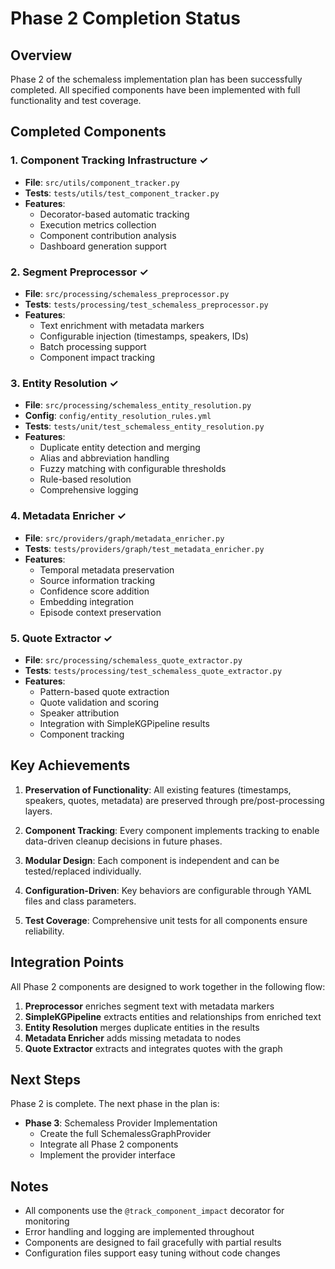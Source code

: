 # Phase 2 Completion Status

## Overview
Phase 2 of the schemaless implementation plan has been successfully completed. All specified components have been implemented with full functionality and test coverage.

## Completed Components

### 1. Component Tracking Infrastructure ✓
- **File**: `src/utils/component_tracker.py`
- **Tests**: `tests/utils/test_component_tracker.py`
- **Features**:
  - Decorator-based automatic tracking
  - Execution metrics collection
  - Component contribution analysis
  - Dashboard generation support

### 2. Segment Preprocessor ✓
- **File**: `src/processing/schemaless_preprocessor.py`
- **Tests**: `tests/processing/test_schemaless_preprocessor.py`
- **Features**:
  - Text enrichment with metadata markers
  - Configurable injection (timestamps, speakers, IDs)
  - Batch processing support
  - Component impact tracking

### 3. Entity Resolution ✓
- **File**: `src/processing/schemaless_entity_resolution.py`
- **Config**: `config/entity_resolution_rules.yml`
- **Tests**: `tests/unit/test_schemaless_entity_resolution.py`
- **Features**:
  - Duplicate entity detection and merging
  - Alias and abbreviation handling
  - Fuzzy matching with configurable thresholds
  - Rule-based resolution
  - Comprehensive logging

### 4. Metadata Enricher ✓
- **File**: `src/providers/graph/metadata_enricher.py`
- **Tests**: `tests/providers/graph/test_metadata_enricher.py`
- **Features**:
  - Temporal metadata preservation
  - Source information tracking
  - Confidence score addition
  - Embedding integration
  - Episode context preservation

### 5. Quote Extractor ✓
- **File**: `src/processing/schemaless_quote_extractor.py`
- **Tests**: `tests/processing/test_schemaless_quote_extractor.py`
- **Features**:
  - Pattern-based quote extraction
  - Quote validation and scoring
  - Speaker attribution
  - Integration with SimpleKGPipeline results
  - Component tracking

## Key Achievements

1. **Preservation of Functionality**: All existing features (timestamps, speakers, quotes, metadata) are preserved through pre/post-processing layers.

2. **Component Tracking**: Every component implements tracking to enable data-driven cleanup decisions in future phases.

3. **Modular Design**: Each component is independent and can be tested/replaced individually.

4. **Configuration-Driven**: Key behaviors are configurable through YAML files and class parameters.

5. **Test Coverage**: Comprehensive unit tests for all components ensure reliability.

## Integration Points

All Phase 2 components are designed to work together in the following flow:

1. **Preprocessor** enriches segment text with metadata markers
2. **SimpleKGPipeline** extracts entities and relationships from enriched text
3. **Entity Resolution** merges duplicate entities in the results
4. **Metadata Enricher** adds missing metadata to nodes
5. **Quote Extractor** extracts and integrates quotes with the graph

## Next Steps

Phase 2 is complete. The next phase in the plan is:
- **Phase 3**: Schemaless Provider Implementation
  - Create the full SchemalessGraphProvider
  - Integrate all Phase 2 components
  - Implement the provider interface

## Notes

- All components use the `@track_component_impact` decorator for monitoring
- Error handling and logging are implemented throughout
- Components are designed to fail gracefully with partial results
- Configuration files support easy tuning without code changes